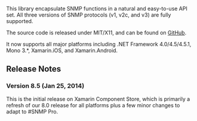 This library encapsulate SNMP functions in a natural and easy-to-use API set. All three versions of SNMP protocols (v1, v2c, and v3) are fully supported. 

The source code is released under MIT/X11, and can be found on [GitHub](https://github.com/lextm/sharpsnmplib). 

It now supports all major platforms including .NET Framework 4.0/4.5/4.5.1, Mono 3.*, Xamarin.iOS, and Xamarin.Android.

## Release Notes
### Version 8.5 (Jan 25, 2014)
 
This is the initial release on Xamarin Component Store, which is primarily a refresh of our 8.0 release for all platforms plus a few minor changes to adapt to #SNMP Pro.
 